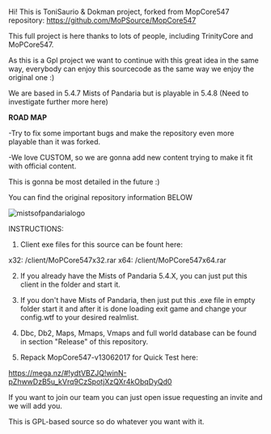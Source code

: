 Hi! This is ToniSaurio & Dokman project, forked from MopCore547 repository: https://github.com/MoPSource/MopCore547

This full project is here thanks to lots of people, including TrinityCore and MoPCore547.

As this is a Gpl project we want to continue with this great idea in the same way, everybody can enjoy this sourcecode as the same way we enjoy the original one :)

We are based in 5.4.7 Mists of Pandaria but is playable in 5.4.8 (Need to investigate further more here)

**ROAD MAP**

-Try to fix some important bugs and make the repository even more playable than it was forked.

-We love CUSTOM, so we are gonna add new content trying to make it fit with official content.

This is gonna be most detailed in the future :)

You can find the original repository information BELOW

![mistsofpandarialogo](https://cloud.githubusercontent.com/assets/812439/18619016/c10a0e20-7dfa-11e6-92c3-0f0dc1f1be75.png)


 INSTRUCTIONS:
 
1) Client exe files for this source can be fount here:

x32: <source directory>/client/MoPCore547x32.rar
x64: <source directory>/client/MoPCore547x64.rar

2) If you already have the Mists of Pandaria 5.4.X, you can just put this client in the folder and start it.

3) If you don't have Mists of Pandaria, then just put this .exe file in empty folder start it and
   after it is done loading exit game and change your config.wtf to your desired realmlist.
   
4) Dbc, Db2, Maps, Mmaps, Vmaps and full world database can be found
   in section "Release" of this repository.

5) Repack MopCore547-v13062017 for Quick Test here:

https://mega.nz/#!ydtVBZJQ!winN-pZhwwDzB5u_kVrq9CzSpotjXzQXr4kObqDyQd0


If you want to join our team you can just open issue requesting an invite and we will add you.

This is GPL-based source so do whatever you want with it.



